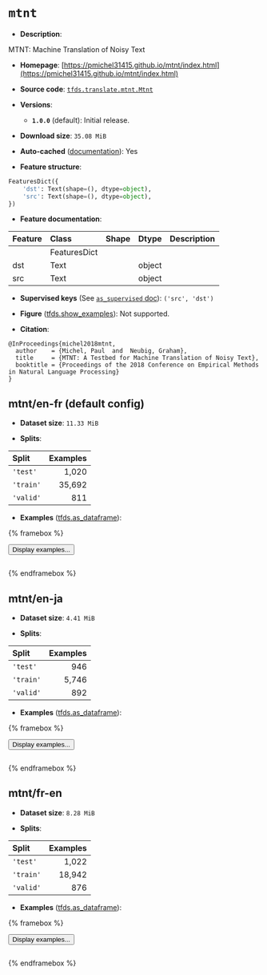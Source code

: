 <div itemscope itemtype="http://schema.org/Dataset">
  <div itemscope itemprop="includedInDataCatalog" itemtype="http://schema.org/DataCatalog">
    <meta itemprop="name" content="TensorFlow Datasets" />
  </div>
  <meta itemprop="name" content="mtnt" />
  <meta itemprop="description" content="MTNT: Machine Translation of Noisy Text&#10;&#10;To use this dataset:&#10;&#10;```python&#10;import tensorflow_datasets as tfds&#10;&#10;ds = tfds.load(&#x27;mtnt&#x27;, split=&#x27;train&#x27;)&#10;for ex in ds.take(4):&#10;  print(ex)&#10;```&#10;&#10;See [the guide](https://www.tensorflow.org/datasets/overview) for more&#10;informations on [tensorflow_datasets](https://www.tensorflow.org/datasets).&#10;&#10;" />
  <meta itemprop="url" content="https://www.tensorflow.org/datasets/catalog/mtnt" />
  <meta itemprop="sameAs" content="https://pmichel31415.github.io/mtnt/index.html" />
  <meta itemprop="citation" content="@InProceedings{michel2018mtnt,&#10;  author    = {Michel, Paul  and  Neubig, Graham},&#10;  title     = {MTNT: A Testbed for Machine Translation of Noisy Text},&#10;  booktitle = {Proceedings of the 2018 Conference on Empirical Methods in Natural Language Processing}&#10;}" />
</div>

# `mtnt`


*   **Description**:

MTNT: Machine Translation of Noisy Text

*   **Homepage**:
    [https://pmichel31415.github.io/mtnt/index.html](https://pmichel31415.github.io/mtnt/index.html)

*   **Source code**:
    [`tfds.translate.mtnt.Mtnt`](https://github.com/tensorflow/datasets/tree/master/tensorflow_datasets/translate/mtnt/mtnt.py)

*   **Versions**:

    *   **`1.0.0`** (default): Initial release.

*   **Download size**: `35.08 MiB`

*   **Auto-cached**
    ([documentation](https://www.tensorflow.org/datasets/performances#auto-caching)):
    Yes

*   **Feature structure**:

```python
FeaturesDict({
    'dst': Text(shape=(), dtype=object),
    'src': Text(shape=(), dtype=object),
})
```

*   **Feature documentation**:

Feature | Class        | Shape | Dtype  | Description
:------ | :----------- | :---- | :----- | :----------
        | FeaturesDict |       |        |
dst     | Text         |       | object |
src     | Text         |       | object |

*   **Supervised keys** (See
    [`as_supervised` doc](https://www.tensorflow.org/datasets/api_docs/python/tfds/load#args)):
    `('src', 'dst')`

*   **Figure**
    ([tfds.show_examples](https://www.tensorflow.org/datasets/api_docs/python/tfds/visualization/show_examples)):
    Not supported.

*   **Citation**:

```
@InProceedings{michel2018mtnt,
  author    = {Michel, Paul  and  Neubig, Graham},
  title     = {MTNT: A Testbed for Machine Translation of Noisy Text},
  booktitle = {Proceedings of the 2018 Conference on Empirical Methods in Natural Language Processing}
}
```


## mtnt/en-fr (default config)

*   **Dataset size**: `11.33 MiB`

*   **Splits**:

Split     | Examples
:-------- | -------:
`'test'`  | 1,020
`'train'` | 35,692
`'valid'` | 811

*   **Examples**
    ([tfds.as_dataframe](https://www.tensorflow.org/datasets/api_docs/python/tfds/as_dataframe)):

<!-- mdformat off(HTML should not be auto-formatted) -->

{% framebox %}

<button id="displaydataframe">Display examples...</button>
<div id="dataframecontent" style="overflow-x:auto"></div>
<script>
const url = "https://storage.googleapis.com/tfds-data/visualization/dataframe/mtnt-en-fr-1.0.0.html";
const dataButton = document.getElementById('displaydataframe');
dataButton.addEventListener('click', async () => {
  // Disable the button after clicking (dataframe loaded only once).
  dataButton.disabled = true;

  const contentPane = document.getElementById('dataframecontent');
  try {
    const response = await fetch(url);
    // Error response codes don't throw an error, so force an error to show
    // the error message.
    if (!response.ok) throw Error(response.statusText);

    const data = await response.text();
    contentPane.innerHTML = data;
  } catch (e) {
    contentPane.innerHTML =
        'Error loading examples. If the error persist, please open '
        + 'a new issue.';
  }
});
</script>

{% endframebox %}

<!-- mdformat on -->

## mtnt/en-ja

*   **Dataset size**: `4.41 MiB`

*   **Splits**:

Split     | Examples
:-------- | -------:
`'test'`  | 946
`'train'` | 5,746
`'valid'` | 892

*   **Examples**
    ([tfds.as_dataframe](https://www.tensorflow.org/datasets/api_docs/python/tfds/as_dataframe)):

<!-- mdformat off(HTML should not be auto-formatted) -->

{% framebox %}

<button id="displaydataframe">Display examples...</button>
<div id="dataframecontent" style="overflow-x:auto"></div>
<script>
const url = "https://storage.googleapis.com/tfds-data/visualization/dataframe/mtnt-en-ja-1.0.0.html";
const dataButton = document.getElementById('displaydataframe');
dataButton.addEventListener('click', async () => {
  // Disable the button after clicking (dataframe loaded only once).
  dataButton.disabled = true;

  const contentPane = document.getElementById('dataframecontent');
  try {
    const response = await fetch(url);
    // Error response codes don't throw an error, so force an error to show
    // the error message.
    if (!response.ok) throw Error(response.statusText);

    const data = await response.text();
    contentPane.innerHTML = data;
  } catch (e) {
    contentPane.innerHTML =
        'Error loading examples. If the error persist, please open '
        + 'a new issue.';
  }
});
</script>

{% endframebox %}

<!-- mdformat on -->

## mtnt/fr-en

*   **Dataset size**: `8.28 MiB`

*   **Splits**:

Split     | Examples
:-------- | -------:
`'test'`  | 1,022
`'train'` | 18,942
`'valid'` | 876

*   **Examples**
    ([tfds.as_dataframe](https://www.tensorflow.org/datasets/api_docs/python/tfds/as_dataframe)):

<!-- mdformat off(HTML should not be auto-formatted) -->

{% framebox %}

<button id="displaydataframe">Display examples...</button>
<div id="dataframecontent" style="overflow-x:auto"></div>
<script>
const url = "https://storage.googleapis.com/tfds-data/visualization/dataframe/mtnt-fr-en-1.0.0.html";
const dataButton = document.getElementById('displaydataframe');
dataButton.addEventListener('click', async () => {
  // Disable the button after clicking (dataframe loaded only once).
  dataButton.disabled = true;

  const contentPane = document.getElementById('dataframecontent');
  try {
    const response = await fetch(url);
    // Error response codes don't throw an error, so force an error to show
    // the error message.
    if (!response.ok) throw Error(response.statusText);

    const data = await response.text();
    contentPane.innerHTML = data;
  } catch (e) {
    contentPane.innerHTML =
        'Error loading examples. If the error persist, please open '
        + 'a new issue.';
  }
});
</script>

{% endframebox %}

<!-- mdformat on -->